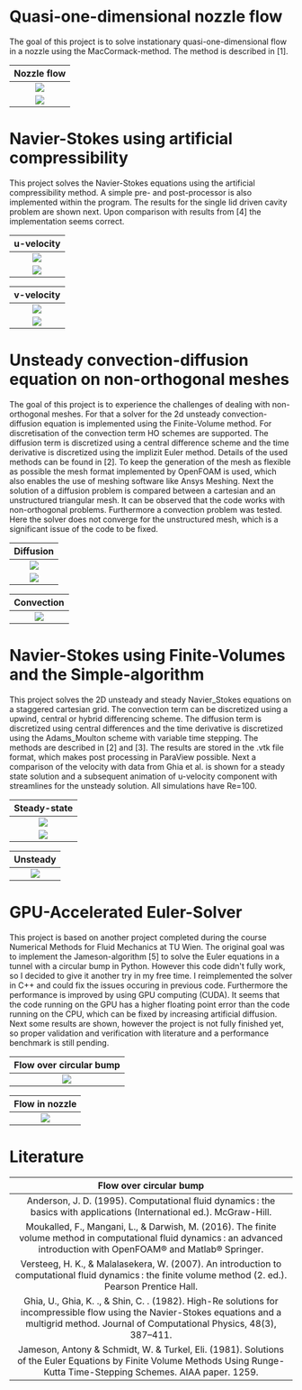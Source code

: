 # Quasi-one-dimensional nozzle flow
The goal of this project is to solve instationary quasi-one-dimensional flow in a nozzle using the MacCormack-method. The method is described in [1]. 

Nozzle flow             |
:-------------------------:|
![](images/nozzle_flow/geometry.png) |
![](images/nozzle_flow/results.png) |

# Navier-Stokes using artificial compressibility
This project solves the Navier-Stokes equations using the artificial compressibility method. A simple pre- and post-processor is also implemented within the program. The results for the single lid driven cavity problem are shown next. Upon comparison with results from [4] the implementation seems correct.

u-velocity             |
:-------------------------:|
![](images/arti_comp/u_contour.png)  |
![](images/arti_comp/u_line.png)  |

v-velocity             |
:-------------------------:|
![](images/arti_comp/v_contour.png) |
![](images/arti_comp/v_line.png) |

# Unsteady convection-diffusion equation on non-orthogonal meshes
The goal of this project is to experience the challenges of dealing with non-orthogonal meshes. For that a solver for the 2d unsteady convection-diffusion equation is implemented using the Finite-Volume method. For discretisation of the convection term HO schemes are supported. The diffusion term is discretized using a central difference scheme and the time derivative is discretized using the implizit Euler method. Details of the used methods can be found in [2]. To keep the generation of the mesh as flexible as possible the mesh format implemented by OpenFOAM is used, which also enables the use of meshing software like Ansys Meshing. Next the solution of a diffusion problem is compared between a cartesian and an unstructured triangular mesh. It can be observed that the code works with non-orthogonal problems. Furthermore a convection problem was tested. Here the solver does not converge for the unstructured mesh, which is a significant issue of the code to be fixed.

Diffusion             |
:-------------------------:|
![](images/advdiff/diff_meshComp.png) |
![](images/advdiff/diff_lineplot.png) |

Convection             |
:-------------------------:|
![](images/advdiff/swirl.gif) |

# Navier-Stokes using Finite-Volumes and the Simple-algorithm
This project solves the 2D unsteady and steady Navier_Stokes equations on a staggered cartesian grid. The convection term can be discretized using a upwind, central or hybrid differencing scheme. The diffusion term is discretized using central differences and the time derivative is discretized using the Adams_Moulton scheme with variable time stepping. The methods are described in [2] and [3]. The results are stored in the .vtk file format, which makes post processing in ParaView possible. Next a comparison of the velocity with data from Ghia et al. is shown for a steady state solution and a subsequent animation of u-velocity component with streamlines for the unsteady solution. All simulations have Re=100.

Steady-state            |
:-------------------------:|
![](images/simple/post_Re100_u_v2.png) |
![](images/simple/post_Re100_v_v2.png) |


Unsteady            |
:-------------------------:|
![](images/simple/animation_re100.gif) |

# GPU-Accelerated Euler-Solver
This project is based on another project completed during the course Numerical Methods for Fluid Mechanics at TU Wien. The original goal was to implement the Jameson-algorithm [5] to solve the Euler equations in a tunnel with a circular bump in Python. However this code didn't fully work, so I decided to give it another try in my free time. I reimplemented the solver in C++ and could fix the issues occuring in previous code. Furthermore the performance is improved by using GPU computing (CUDA). It seems that the code running on the GPU has a higher floating point error than the code running on the CPU, which can be fixed by increasing artificial diffusion. Next some results are shown, however the project is not fully finished yet, so proper validation and verification with literature and a performance benchmark is still pending.

Flow over circular bump           |
:-------------------------:|
![](images/euler/bump.gif) |

Flow in nozzle           |
:-------------------------:|
![](images/euler/nozzle.gif) |

# Literature

Flow over circular bump           |
:-------------------------:|
 Anderson, J. D. (1995). Computational fluid dynamics : the basics with applications (International ed.). McGraw-Hill. |
 Moukalled, F., Mangani, L., & Darwish, M. (2016). The finite volume method in computational fluid dynamics : an advanced introduction with OpenFOAM® and Matlab® Springer. |
 Versteeg, H. K., & Malalasekera, W. (2007). An introduction to computational fluid dynamics : the finite volume method (2. ed.). Pearson Prentice Hall. |
 Ghia, U., Ghia, K. ., & Shin, C. . (1982). High-Re solutions for incompressible flow using the Navier-Stokes equations and a multigrid method. Journal of Computational Physics, 48(3), 387–411. |
 Jameson, Antony & Schmidt, W. & Turkel, Eli. (1981). Solutions of the Euler Equations by Finite Volume Methods Using Runge-Kutta Time-Stepping Schemes. AIAA paper. 1259. |
